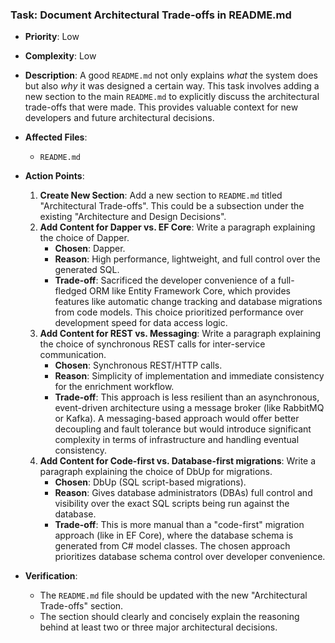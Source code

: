 ### Task: Document Architectural Trade-offs in README.md

-   **Priority**: Low
-   **Complexity**: Low
-   **Description**: A good `README.md` not only explains *what* the system does but also *why* it was designed a certain way. This task involves adding a new section to the main `README.md` to explicitly discuss the architectural trade-offs that were made. This provides valuable context for new developers and future architectural decisions.
-   **Affected Files**:
    -   `README.md`

-   **Action Points**:

    1.  **Create New Section**: Add a new section to `README.md` titled "Architectural Trade-offs". This could be a subsection under the existing "Architecture and Design Decisions".
    2.  **Add Content for Dapper vs. EF Core**: Write a paragraph explaining the choice of Dapper.
        -   **Chosen**: Dapper.
        -   **Reason**: High performance, lightweight, and full control over the generated SQL.
        -   **Trade-off**: Sacrificed the developer convenience of a full-fledged ORM like Entity Framework Core, which provides features like automatic change tracking and database migrations from code models. This choice prioritized performance over development speed for data access logic.
    3.  **Add Content for REST vs. Messaging**: Write a paragraph explaining the choice of synchronous REST calls for inter-service communication.
        -   **Chosen**: Synchronous REST/HTTP calls.
        -   **Reason**: Simplicity of implementation and immediate consistency for the enrichment workflow.
        -   **Trade-off**: This approach is less resilient than an asynchronous, event-driven architecture using a message broker (like RabbitMQ or Kafka). A messaging-based approach would offer better decoupling and fault tolerance but would introduce significant complexity in terms of infrastructure and handling eventual consistency.
    4.  **Add Content for Code-first vs. Database-first migrations**: Write a paragraph explaining the choice of DbUp for migrations.
        -   **Chosen**: DbUp (SQL script-based migrations).
        -   **Reason**: Gives database administrators (DBAs) full control and visibility over the exact SQL scripts being run against the database.
        -   **Trade-off**: This is more manual than a "code-first" migration approach (like in EF Core), where the database schema is generated from C# model classes. The chosen approach prioritizes database schema control over developer convenience.

-   **Verification**:
    -   The `README.md` file should be updated with the new "Architectural Trade-offs" section.
    -   The section should clearly and concisely explain the reasoning behind at least two or three major architectural decisions.
